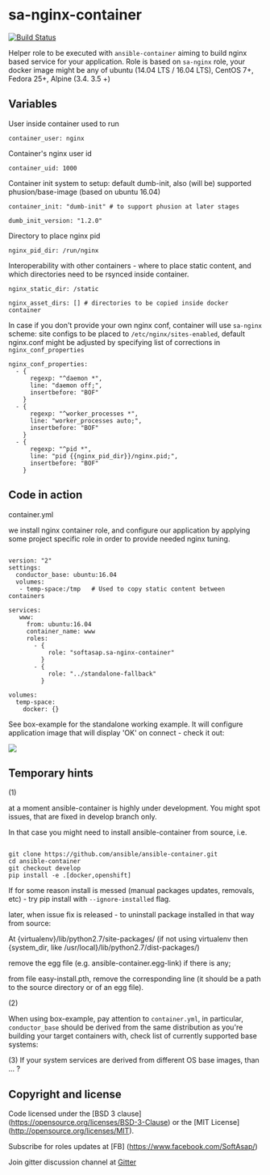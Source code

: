 sa-nginx-container
==================

[![Build Status](https://travis-ci.org/softasap/sa-nginx-container.svg?branch=master)](https://travis-ci.org/softasap/sa-nginx-container)

Helper role to be executed with `ansible-container` aiming to build nginx based service for your application. Role is based on `sa-nginx` role,
your docker image might be any of ubuntu (14.04 LTS / 16.04 LTS), CentOS 7+, Fedora 25+, Alpine (3.4. 3.5 +)


Variables
---------

User inside container used to run
```
container_user: nginx
```

Container's nginx user id
```
container_uid: 1000
```

Container init system to setup: default dumb-init, also (will be)
supported phusion/base-image (based on ubuntu 16.04)
```
container_init: "dumb-init" # to support phusion at later stages

dumb_init_version: "1.2.0"
```

Directory to place nginx pid
```
nginx_pid_dir: /run/nginx
```

Interoperability with other containers - where to place static content,
and which directories need to be rsynced inside container.
```
nginx_static_dir: /static

nginx_asset_dirs: [] # directories to be copied inside docker container
```

In case if you don't provide your own nginx conf, container will use `sa-nginx`
scheme: site configs to be placed to `/etc/nginx/sites-enabled`, default nginx.conf
might be adjusted by specifying list of corrections in `nginx_conf_properties`

```
nginx_conf_properties:
  - {
      regexp: "^daemon *",
      line: "daemon off;",
      insertbefore: "BOF"
    }
  - {
      regexp: "^worker_processes *",
      line: "worker_processes auto;",
      insertbefore: "BOF"
    }
  - {
      regexp: "^pid *",
      line: "pid {{nginx_pid_dir}}/nginx.pid;",
      insertbefore: "BOF"
    }
```

Code in action
--------------

container.yml

we install nginx container role, and configure our application by applying some project
specific role in order to provide needed nginx tuning.


```

version: "2"
settings:
  conductor_base: ubuntu:16.04
  volumes:
   - temp-space:/tmp   # Used to copy static content between containers

services:
   www:
     from: ubuntu:16.04
     container_name: www
     roles:
       - {
           role: "softasap.sa-nginx-container"
         }
       - {
           role: "../standalone-fallback"
         }

volumes:
  temp-space:
    docker: {}

```

See box-example for the standalone working example. It will configure application
image that will display 'OK' on connect - check it out:

[![](https://github.com/play-with-docker/stacks/raw/cff22438cb4195ace27f9b15784bbb497047afa7/assets/images/button.png)](http://play-with-docker.com?stack=https://raw.githubusercontent.com/softasap/sa-nginx-container/master/box-example/docker-compose-try.yml)


Temporary hints
---------------

(1)

at a moment ansible-container is highly under development. You might spot issues, that are fixed in develop branch only.

In that case you might need to install ansible-container from source, i.e.

```shell

git clone https://github.com/ansible/ansible-container.git
cd ansible-container
git checkout develop
pip install -e .[docker,openshift]
```

If for some reason install is messed (manual packages updates, removals, etc) - try pip install with `--ignore-installed` flag.

later, when issue fix is released - to uninstall package installed in that way from source:

At {virtualenv}/lib/python2.7/site-packages/ (if not using virtualenv then {system_dir, like /usr/local}/lib/python2.7/dist-packages/)

remove the egg file (e.g. ansible-container.egg-link) if there is any;

from file easy-install.pth, remove the corresponding line (it should be a path to the source directory or of an egg file).

(2)

When using box-example, pay attention to `container.yml`, in particular, `conductor_base` should be derived
from the same distribution as you're building your target containers with, check list of currently supported base systems:


(3)
  If your system services are derived from different OS base images, than ... ?


Copyright and license
---------------------

Code licensed under the [BSD 3 clause] (https://opensource.org/licenses/BSD-3-Clause) or the [MIT License] (http://opensource.org/licenses/MIT).

Subscribe for roles updates at [FB] (https://www.facebook.com/SoftAsap/)

Join gitter discussion channel at [Gitter](https://gitter.im/softasap)
